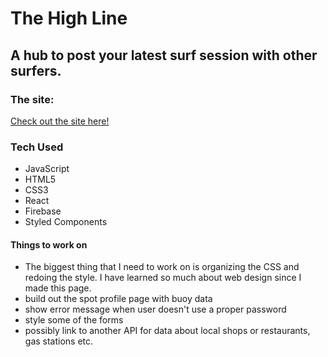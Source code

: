 # The High Line


## A hub to post your latest surf session with other surfers.

### The site:
[Check out the site here!](https://react-surf.firebaseapp.com/)

### Tech Used
- JavaScript
- HTML5
- CSS3
- React
- Firebase
- Styled Components


#### Things to work on
- The biggest thing that I need to work on is organizing the CSS and redoing the style. I have learned so much about web design since I made this page.
- build out the spot profile page with buoy data
- show error message when user doesn't use a proper password
- style some of the forms
- possibly link to another API for data about local shops or restaurants, gas stations etc.


